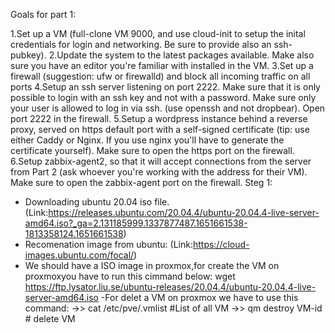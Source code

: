 Goals for part 1:

1.Set up a VM (full-clone VM 9000, and use cloud-init to setup the inital credentials for login and networking. Be sure to provide also an ssh-pubkey).
2.Update the system to the latest packages available. Make also sure you have an editor you're familiar with installed in the VM.
3.Set up a firewall (suggestion: ufw or firewalld) and block all incoming traffic on all ports
4.Setup an ssh server listening on port 2222. Make sure that it is only possible to login with an ssh key and not with a password. Make sure only your user is allowed to log in via ssh. (use openssh and not dropbear). Open port 2222 in the firewall.
5.Setup a wordpress instance behind a reverse proxy, served on https default port with a self-signed certificate (tip: use either Caddy or Nginx. If you use nginx you'll have to generate the certificate yourself). Make sure to open the https port on the firewall.
6.Setup zabbix-agent2, so that it will accept connections from the server from Part 2 (ask whoever you're working with the address for their VM). Make sure to open the zabbix-agent port on the firewall.
Steg 1:
- Downloading ubuntu 20.04 iso file.(Link:https://releases.ubuntu.com/20.04.4/ubuntu-20.04.4-live-server-amd64.iso?_ga=2.131185999.1337877487.1651661538-1813358124.1651661538)
- Recomenation image from ubuntu: (Link:https://cloud-images.ubuntu.com/focal/)
- We should have a ISO image in proxmox,for create the VM on proxmoxyou have to run this cimmand below:
wget https://ftp.lysator.liu.se/ubuntu-releases/20.04.4/ubuntu-20.04.4-live-server-amd64.iso
-For delet a VM on proxmox we have to use this command: 
->> cat /etc/pve/.vmlist  #List of all VM
->> qm destroy VM-id  # delete VM
